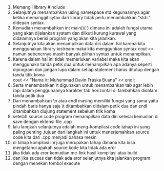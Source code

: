 
1. Memangil library 
	#include <iostream>
2. Selanjutnya menambahkan 
	using namespace std 
	kegunaannya agar ketika memanggil sytax dari library tidak perlu menambahkan "std::" didepan syntax.
3. Kemudian menambahkan 
	int main(){ 		} 
	dimana ini adalah fungsi utama yang akan dijalankan system dan diikuti kurung kurawal yang didalamnya berisi program yang akan kita jalankan.
4. Selanjutnya kita akan menampilkan data diri dalam hal karena kita menggunakan library iostream maka kita menggunkan syntax 
	cout <<  
	namun sebenernya masih banyak pilihan syntax untuk menampilkan.
5. Karena dalam hal ini tidak memerlukan variabel maka kita akan menggunakn tanda petik dua untuk menampilkan apa adanya seperti diprogram dan jangan lupa dalam setiap statement harus ditutup dengan tanda titik koma   
	cout << "Nama \t: Muhammad Davin Fraska Buana" << endl;
6. Serta menambahkan 
	\t
	digunakan untuk menambahkan tab agar lebih rapi dalam penggunaanya karakter tab horizontal di tambahkan didalam tanda petik dua 
7. Dan menambahkan
	\n atau endl 
	masing memiliki fungsi yang sama yaitu pindah baris hanya saja \t ditambahkan didalam petik dua dan endl ditambahkan diujung statement sebelum titik koma
8. setelah source code program menampilkan data diri selesai kemudian di save dengan ektensi file .cpp 
9. lalu langkah selanjutnya adalah meng-kompilasi code tahap ini yang paling penting ,tujuan dari langkah ini untuk menerjemahkan source code kita dari .cpp menjadi bahasa mesin 
10. di tahap kompilasi ini juga merupakan tahap dimana kita bisa mengetahui apakah source kode kita tidak ada eror
11. jika tidak ada eror kemudian me-link hasil kompilasi atau build 
12. dan jika sucses dan tidak ada eror selanjutnya kita jalankan program dengan menekan tombol execute
